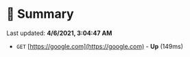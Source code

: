 # 📖 Summary
Last updated: **4/6/2021, 3:04:47 AM**

- `GET` [https://google.com](https://google.com) - **Up** (149ms)
